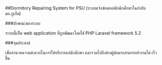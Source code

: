 <!-- ## Laravel PHP Framework

[![Build Status](https://travis-ci.org/laravel/framework.svg)](https://travis-ci.org/laravel/framework)
[![Total Downloads](https://poser.pugx.org/laravel/framework/d/total.svg)](https://packagist.org/packages/laravel/framework)
[![Latest Stable Version](https://poser.pugx.org/laravel/framework/v/stable.svg)](https://packagist.org/packages/laravel/framework)
[![Latest Unstable Version](https://poser.pugx.org/laravel/framework/v/unstable.svg)](https://packagist.org/packages/laravel/framework)
[![License](https://poser.pugx.org/laravel/framework/license.svg)](https://packagist.org/packages/laravel/framework)

Laravel is a web application framework with expressive, elegant syntax. We believe development must be an enjoyable, creative experience to be truly fulfilling. Laravel attempts to take the pain out of development by easing common tasks used in the majority of web projects, such as authentication, routing, sessions, queueing, and caching.

Laravel is accessible, yet powerful, providing powerful tools needed for large, robust applications. A superb inversion of control container, expressive migration system, and tightly integrated unit testing support give you the tools you need to build any application with which you are tasked.

## Official Documentation

Documentation for the framework can be found on the [Laravel website](http://laravel.com/docs).

## Contributing

Thank you for considering contributing to the Laravel framework! The contribution guide can be found in the [Laravel documentation](http://laravel.com/docs/contributions).

## Security Vulnerabilities

If you discover a security vulnerability within Laravel, please send an e-mail to Taylor Otwell at taylor@laravel.com. All security vulnerabilities will be promptly addressed.

### License

The Laravel framework is open-sourced software licensed under the [MIT license](http://opensource.org/licenses/MIT)
 -->


##Dormitory Repairing System for PSU (ระบบแจ้งซ่อมหอพักนักศึกษาในกำกับ มอ.ภูเก็ต)

###ลักษณะของระบบ

ระบบนี้เป็น web application ที่ถูกพัฒนาโดยใช้ PHP Laravel framework 5.2 

###จุดประสงค์

เพื่ออำนวยความสะดวกในการให้บริการแก่นักศึกษา และรวมไปถึงช่างผู้ซ่อมจะสามารถทำงานได้
เร็วขึ้น